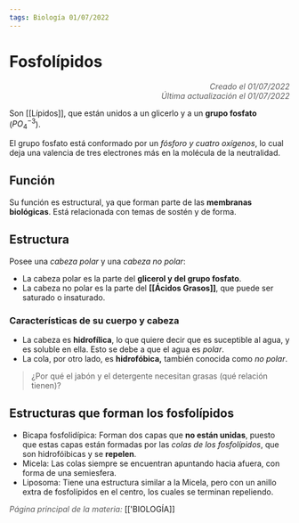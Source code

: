 ```yaml
---
tags: Biología 01/07/2022
---
```


# Fosfolípidos
<div style="text-align: right; opacity: 0.7; font-style: italic;">Creado el 01/07/2022</div>
<div style="text-align: right; opacity: 0.7; font-style: italic;">Última actualización el 01/07/2022</div>

Son [[Lípidos]], que están unidos a un glicerlo y a un **grupo fosfato** ($PO_4^{-3}$).

El grupo fosfato está conformado por un *fósforo y cuatro oxígenos*, lo cual deja una valencia de tres electrones más en la molécula de la neutralidad.

## Función

Su función es estructural, ya que forman parte de las **membranas biológicas**. Está relacionada con temas de sostén y de forma.

## Estructura

Posee una *cabeza polar* y una *cabeza no polar*:

- La cabeza polar es la parte del **glicerol y del grupo fosfato**.
- La cabeza no polar es la parte del **[[Ácidos Grasos]]**, que puede ser saturado o insaturado.

### Características de su cuerpo y cabeza

- La cabeza es **hidrofílica**, lo que quiere decir que es suceptible al agua, y es soluble en ella. Esto se debe a que el agua es *polar*.
- La cola, por otro lado, es **hidrofóbica,** también conocida como *no polar*.

> ¿Por qué el jabón y el detergente necesitan grasas (qué relación tienen)?

## Estructuras que forman los fosfolípidos

- Bicapa fosfolidípica: Forman dos capas que **no están unidas**, puesto que estas capas están formadas por las *colas de los fosfolípidos*, que son hidrofóibicas y se **repelen**.
- Micela: Las colas siempre se encuentran apuntando hacia afuera, con forma de una semiesfera.
- Liposoma: Tiene una estructura similar a la Micela, pero con un anillo extra de fosfolípidos en el centro, los cuales se terminan repeliendo.

<span style="opacity: 0.7; font-style: italic;">Página principal de la materia:</span> [['BIOLOGÍA]]
